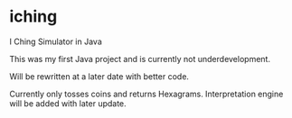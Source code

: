 # iching
I Ching Simulator in Java

This was my first Java project and is currently not underdevelopment.

Will be rewritten at a later date with better code.

Currently only tosses coins and returns Hexagrams. Interpretation engine will be added with later update.
